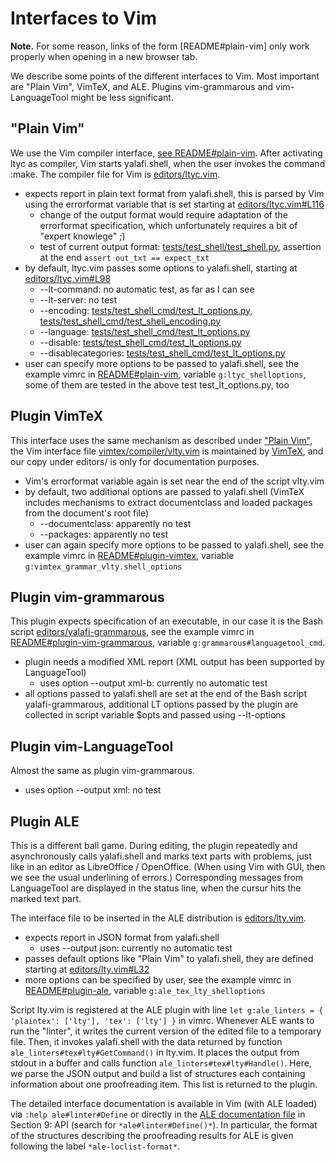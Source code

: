 # Interfaces to Vim

**Note.** For some reason, links of the form \[README#plain-vim\] only work properly when opening in a new browser tab. 

We describe some points of the different interfaces to Vim.
Most important are "Plain Vim", VimTeX, and ALE.
Plugins vim-grammarous and vim-LanguageTool might be less significant.

## "Plain Vim"
We use the Vim compiler interface, [see README#plain-vim](../README.md#plain-vim).
After activating ltyc as compiler, Vim starts yalafi.shell, when the user invokes the command :make.
The compiler file for Vim is [editors/ltyc.vim](../editors/ltyc.vim).
- expects report in plain text format from yalafi.shell, this is parsed by Vim using the errorformat variable that is set
  starting at [editors/ltyc.vim#L116](../editors/ltyc.vim#L116)
  - change of the output format would require adaptation of the errorformat specification, which unfortunately requires
    a bit of "expert knowlege" ;)
  - test of current output format: [tests/test\_shell/test\_shell.py](../tests/test_shell/test_shell.py), assertion
    at the end `assert out_txt == expect_txt`
- by default, ltyc.vim passes some options to yalafi.shell, starting at [editors/ltyc.vim#L98](../editors/ltyc.vim#L98)
   - --lt-command: no automatic test, as far as I can see
   - --lt-server: no test
   - --encoding: [tests/test\_shell\_cmd/test\_lt\_options.py](../tests/test_shell_cmd/test_lt_options.py),
     [tests/test\_shell\_cmd/test\_shell\_encoding.py](../tests/test_shell_cmd/test_shell_encoding.py)
   - --language: [tests/test\_shell\_cmd/test\_lt\_options.py](../tests/test_shell_cmd/test_lt_options.py)
   - --disable: [tests/test\_shell\_cmd/test\_lt\_options.py](../tests/test_shell_cmd/test_lt_options.py)
   - --disablecategories: [tests/test\_shell\_cmd/test\_lt\_options.py](../tests/test_shell_cmd/test_lt_options.py)
 - user can specify more options to be passed to yalafi.shell, see the example vimrc in [README#plain-vim](../README.md#plain-vim),
   variable `g:ltyc_shelloptions`, some of them are tested in the above test test\_lt\_options.py, too
   
 ## Plugin VimTeX
   
This interface uses the same mechanism as described under ["Plain Vim"](#plain-vim), the Vim interface file
[vimtex/compiler/vlty.vim](https://github.com/lervag/vimtex/blob/master/compiler/vlty.vim) is maintained by
[VimTeX](https://github.com/lervag/vimtex), and our copy under editors/ is only for documentation purposes.
- Vim's errorformat variable again is set near the end of the script vlty.vim
- by default, two additional options are passed to yalafi.shell (VimTeX includes mechanisms to
  extract documentclass and loaded packages from the document's root file)
  - --documentclass: apparently no test
  - --packages: apparently no test
- user can again specify more options to be passed to yalafi.shell, see the example vimrc in [README#plugin-vimtex](../README.md#plugin-vimtex),
  variable `g:vimtex_grammar_vlty.shell_options`

## Plugin vim-grammarous

This plugin expects specification of an executable, in our case it is the Bash script
[editors/yalafi-grammarous](../editors/yalafi-grammarous), see the example vimrc in
[README#plugin-vim-grammarous](../README.md#plugin-vim-grammarous), variable `g:grammarous#languagetool_cmd`.
- plugin needs a modified XML report (XML output has been supported by LanguageTool)
  - uses option --output xml-b: currently no automatic test
- all options passed to yalafi.shell are set at the end of the Bash script yalafi-grammarous, additional LT options
  passed by the plugin are collected in script variable \$opts and passed using --lt-options

## Plugin vim-LanguageTool

Almost the same as plugin vim-grammarous.
- uses option --output xml: no test

## Plugin ALE

This is a different ball game.
During editing, the plugin repeatedly and asynchronously calls yalafi.shell and marks text parts with problems,
just like in an editor as LibreOffice / OpenOffice.
(When using Vim with GUI, then we see the usual underlining of errors.)
Corresponding messages from LanguageTool are displayed in the status line, when the cursur hits
the marked text part.

The interface file to be inserted in the ALE distribution is [editors/lty.vim](../editors/lty.vim).
- expects report in JSON format from yalafi.shell
  - uses --output json: currently no automatic test
- passes default options like "Plain Vim" to yalafi.shell, they are defined starting at
  [editors/lty.vim#L32](../editors/lty.vim#L32)
- more options can be specified by user, see the example vimrc in [README#plugin-ale](../README.md#plugin-ale),
  variable `g:ale_tex_lty_shelloptions`
  
Script lty.vim is registered at the ALE plugin with line `let g:ale_linters = { 'plaintex': ['lty'], 'tex': ['lty'] }`
in vimrc.
Whenever ALE wants to run the "linter", it writes the current version of the edited file to a temporary file.
Then, it invokes yalafi.shell with the data returned by function
`ale_linters#tex#lty#GetCommand()` in lty.vim. It places the output from stdout in a buffer and calls function `ale_linters#tex#lty#Handle()`. Here, we parse the JSON output and build a list of structures each containing
information about one proofreading item. This list is returned to the plugin.

The detailed interface documentation is available in Vim (with ALE loaded) via `:help ale#linter#Define` or
directly in the [ALE documentation file](https://github.com/dense-analysis/ale/blob/master/doc/ale.txt)
in Section 9: API (search for `*ale#linter#Define()*`). In particular, the format of the structures describing
the proofreading results for ALE is given following the label `*ale-loclist-format*`.
